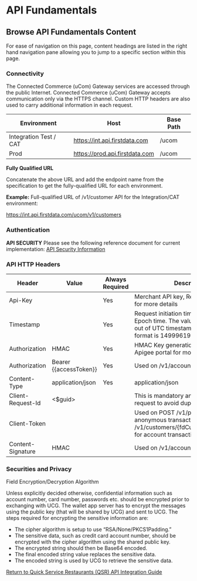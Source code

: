 # API Fundamentals

## Browse API Fundamentals Content
For ease of navigation on this page, content headings are listed in the right hand navigation pane allowing you to jump to a specific section within this page.

### Connectivity

The Connected Commerce (uCom) Gateway services are accessed through the public Internet. Connected Commerce (uCom) Gateway accepts communication only via the HTTPS channel. Custom HTTP headers are also used to carry additional information in each request.

| Environment | Host | Base Path |
| --- | --- | --- |
| Integration Test / CAT | https://int.api.firstdata.com | /ucom |
| Prod | https://prod.api.firstdata.com | /ucom |

**Fully Qualified URL**

Concatenate the above URL and add the endpoint name from the specification to get the fully-qualified URL for each environment.

**Example:** Full-qualified URL of /v1/customer API for the Integration/CAT environment:

https://int.api.firstdata.com/ucom/v1/customers

### Authentication

**API SECURITY**
Please see the following reference document for current implementation:
<a href="../docs/?path=docs/documentation/APISecurity.md">API Security Information</a>
<!--[API Security File GL Link](APISecurity.md)-->
<!-- <a href="docs/documentation/APISecurity.md">API Security Guides</a> -->
<!--[https://firstdatanp-ucomgateway.apigee.io/get-started/api-security](https://firstdatanp-ucomgateway.apigee.io/get-started/api-security)-->

### API HTTP Headers

 | Header            | Value                  | Always Required | Description                                                                                                                             |
|-------------------|------------------------|-----------------|-----------------------------------------------------------------------------------------------------------------------------------------|
| Api-Key           | <apiKey>               | Yes             | Merchant API key, Refer Apigee portal for more details                                                                                  |
| Timestamp         | <timestamp>            | Yes             | Request initiation timestamp, expecting Epoch time. The value must generate out of UTC timestamp. Sample value format is 1499961987232
| Authorization     | HMAC <signature>       | Yes             | HMAC Key generation, please refer Apigee portal for more details                                                                        |
| Authorization     | Bearer {{accessToken}} | Yes             | Used on /v1/account-tokens                                                                                                              |
| Content-Type      | application/json       | Yes             | application/json                                                                                                                        |
| Client-Request-Id | <$guid>                |                 | This is mandatory and unique for post request to avoid duplicate entry                                                                  |
| Client-Token      | <accessToken>          |                 | Used on POST /v1/payments/sales for anonymous transactions and /v1/customers/{fdCustomerId}/accounts for account transactions           |
| Content-Signature | HMAC <signature>       |                 | Used on /v1/account-tokens                                                                                                              |

### Securities and Privacy
  Field Encryption/Decryption Algorithm

Unless explicitly decided otherwise, confidential information such as account number, card number, passwords etc. should be encrypted prior to exchanging with UCG. The wallet app server has to encrypt the messages using the public key (that will be shared by UCG) and sent to UCG. The steps required for encrypting the sensitive information are:

 - The cipher algorithm is setup to use “RSA/None/PKCS1Padding.” 
 - The sensitive data, such as credit card account number, should be
   encrypted with the cipher algorithm using the shared public key.
 - The encrypted string should then be Base64 encoded.
 - The final encoded string value  replaces the sensitive data.
 - The encoded string is used by UCG to retrieve the sensitive data.

 [Return to Quick Service Restaurants (QSR) API Integration Guide](../docs/?path=/docs/documentation/IG_QSR.md)